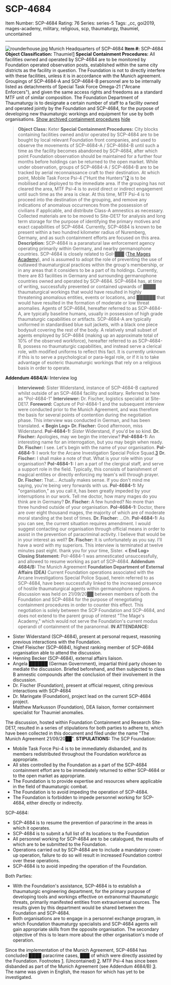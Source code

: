 # SCP-4684
Item Number: SCP-4684
Rating: 76
Series: series-5
Tags: _cc, goi2019, mages-academy, military, religious, scp, thaumaturgy, thaumiel, uncontained

---

![rounderhouse.jpg](https://scp-wiki.wdfiles.com/local--files/scp-4684/rounderhouse.jpg)
Munich Headquarters of SCP-4684
**Item #:** SCP-4684
**Object Classification:** Thaumiel[1](javascript:;)
**Special Containment Procedures:** All facilities owned and operated by SCP-4684 are to be monitored by Foundation operated observation posts, established within the same city districts as the facility in question. The Foundation is not to directly interfere with these facilities, unless it is in accordance with the Munich agreement.
Groupings of SCP-4684-A and SCP-4684-B personnel are to be internally listed as detachments of Special Task Force Omega-21 ("Arcane Enforcers"), and given the same access rights and freedoms as a standard MTF unit of similar composition.
The Foundation Department of Thaumaturgy is to designate a certain number of staff to a facility owned and operated jointly by the Foundation and SCP-4684, for the purpose of developing new thaumaturgic workings and equipment for use by both organisations.
[Show archived containment procedures](javascript:;)
[hide](javascript:;)
> **Object Class:** Keter
> **Special Containment Procedures:** City blocks containing facilities owned and/or operated by SCP-4684 are to be bought by local relevant Foundation front companies, and used to observe the movements of SCP-4684-A / SCP-4684-B until such a time as the facility becomes abandoned by SCP-4684, after which point Foundation observation should be maintained for a further four months before holdings can be returned to the open market.
> While under observation, groups of SCP-4684-A / SCP-4684-B are to be tracked by aerial reconnaissance craft to their destination. At which point, Mobile Task Force Psi-4 ("Hunt the Hunters")[2](javascript:;) is to be mobilised and deployed to the immediate area. If the grouping has not cleared the area, MTF Psi-4 is to avoid direct or indirect engagement until such time as the area is clear. At this time, MTF Psi-4 is to proceed into the destination of the grouping, and remove any indications of anomalous occurrences from the possession of civilians if applicable, and distribute Class-A amnestics as necessary.
> Collected materials are to be moved to Site-DE17 for analysis and long term storage for the purpose of identifying the primary motives and exact capabilities of SCP-4684. Currently, SCP-4684 is known to be present within a two hundred kilometer radius of Nuremberg, Germany, and as such containment efforts are focused on this area.
**Description:** SCP-4684 is a paranatural law enforcement agency operating primarily within Germany, and nearby germanophone countries. SCP-4684 is closely related to GoI-███ ([The Mages Academy](https://scp-wiki.wikidot.com/magierakademie-hub)), and is assumed to adopt the role of preventing the use of outlawed thaumaturgical practices within the group's membership, or in any areas that it considers to be a part of its holdings. Currently, there are 83 facilities in Germany and surrounding germanophone countries owned and operated by SCP-4684.
SCP-4684 has, at time of writing, successfully prevented or contained upwards of ████ thaumaturgical workings that would have resulted in highly threatening anomalous entities, events or locations, and ██████ that would have resulted in the formation of moderate or low threat anomalies.
Agents of SCP-4684, hereafter referred to as SCP-4684-A, are typically baseline humans, usually in possession of high grade thaumaturgic capabilities or artifacts. SCP-4684-A are typically uniformed in standardised blue suit jackets, with a black one piece bodysuit covering the rest of the body. A relatively small subset of agents employed by SCP-4684 (making up an approximate total of 10% of the observed workforce), hereafter referred to as SCP-4684-B, possess no thaumaturgic capabilities, and instead serve a clerical role, with modified uniforms to reflect this fact. It is currently unknown if this is to serve a psychological or para-legal role, or if it is to take advantage of esoteric thaumaturgic workings that rely on a religious basis in order to operate.
  

**Addendum 4684/A:** Interview log
> **Interviewed:** Sister Widerstand, instance of SCP-4684-B captured whilst outside of an SCP-4684 facility and solitary. Referred to here as "PoI-4684-1"
> **Interviewer:** Dr. Fischer, logistics specialist at Site-DE17.
> **Foreword:** Capture of PoI-4684-1 and the subsequent interview were conducted prior to the Munich Agreement, and was therefore the basis for several points of contention during the negotiation phase. This interview was conducted in German, and has been translated.
> **< Begin Log>**
> **Dr. Fischer:** Good afternoon, miss Widerstand.
> **PoI-4684-1:** _Sister_ Widerstand, if you'd be so kind.
> **Dr. Fischer:** Apologies, may we begin the interview?
> **PoI-4684-1:** An interesting name for an interrogation, but you may begin when ready.
> **Dr. Fischer:** I see. Let's begin with the name of your organisation.
> **PoI-4684-1:** I work for the Arcane Investigation Special Police Squad.[3](javascript:;)
> **Dr. Fischer:** I shall make a note of that. What is your role within your organisation?
> **PoI-4684-1:** I am a part of the clergical staff, and serve a support role in the field. Typically, this consists of banishment of magical entities or directly enforcing my team's will through prayer.
> **Dr. Fischer:** That… Actually makes sense. If you don't mind me saying, you're being very forwards with us.
> **PoI-4684-1:** My "organisation," as you call it, has been greatly impeded by your interruptions in our work. Tell me doctor, how many mages do you think are in Germany?
> **Dr. Fischer:** A few hundred? No more than three hundred outside of your organisation.
> **PoI-4684-1:** Doctor, there are over eight thousand mages, the majority of which are of moderate moral standing at the best of times.
> **Dr. Fischer:** …Oh.
> **PoI-4684-1:** As you can see, the current situation requires amendment. I would suggest contacting our organisation through official means in order to assist in the prevention of paracriminal activity. I believe that would be in your interest as well?
> **Dr. Fischer:** It is unfortunately as you say. I'll have a word with my superiors. This interview is terminated at twelve minutes past eight. thank you for your time, Sister.
> **< End Log>**
> **Closing Statement:** PoI-4684-1 was amnesticated unsuccessfully, and allowed to resume working as part of SCP-4684.
**Addendum 4684/B:** The Munich Agreement
**Foundation Department of External Affairs (DEA)**
Current Foundation operations associated with the Arcane Investigations Special Police Squad, herein referred to as SCP-4684, have been successfully linked to the increased presence of hostile thaumaturgical agents within germanophone regions. A discussion was held on 21/09/20██ between members of both the Foundation and SCP-4684 for the purpose of renegotiating containment procedures in order to counter this effect. This negotiation is solely between the SCP Foundation and SCP-4684, and does not extend to the parent group of interest "The Mage's Academy," which would not serve the Foundation's current modus operandi of containment of the paranormal.
**IN ATTENDANCE:**
  * Sister Widerstand (SCP-4684), present at personal request, reasoning previous interactions with the Foundation.
  * Chief Fleischer (SCP-4684), highest ranking member of SCP-4684 organisation able to attend the discussion.
  * Henning Becker (SCP-4684), external affairs liaison.
  * Angela ██████ (German Government), impartial third party chosen to mediate the discussion. Briefed beforehand, and then subjected to class B amnestic compounds after the conclusion of their involvement in the discussion.
  * Dr. Fischer (Foundation), present at official request, citing previous interactions with SCP-4684
  * Dr. Maringate (Foundation), project lead on the current SCP-4684 project.
  * Matthew Markusson (Foundation), DEA liaison, former containment specialist for Thaumiel anomalies.

The discussion, hosted within Foundation Containment and Research Site-DE17, resulted in a series of stipulations for both parties to adhere to, which have been collected in this document and filed under the name "The Munich Agreement 21/09/20██".
**STIPULATIONS:**
The SCP Foundation:
  * Mobile Task Force Psi-4 is to be immediately disbanded, and its members redistributed throughout the Foundation workforce as appropriate.
  * All sites controlled by the Foundation as a part of the SCP-4684 containment effort are to be immediately returned to either SCP-4684 or to the open market as appropriate.
  * The Foundation is to provide expertise and resources where applicable in the field of thaumaturgic combat.
  * The Foundation is to avoid impeding the operation of SCP-4684.
  * The Foundation is forbidden to impede personnel working for SCP-4684, either directly or indirectly.

SCP-4684:
  * SCP-4684 is to resume the prevention of paracrime in the areas in which it operates.
  * SCP-4684 is to submit a full list of its locations to the Foundation
  * All personnel working for SCP-4684 are to be catalogued, the results of which are to be submitted to the Foundation.
  * Operations carried out by SCP-4684 are to include a mandatory cover-up operation, failure to do so will result in increased Foundation control over these operations.
  * SCP-4684 is to avoid impeding the operation of the Foundation.

Both Parties:
  * With the Foundation's assistance, SCP-4684 is to establish a thaumaturgic engineering department, for the primary purpose of developing tools and workings effective on extranormal thaumaturgic threats, primarily manifested entities from extrauniversal sources. The results given by this department would be shared between the Foundation and SCP-4684.
  * Both organisations are to engage in a personnel exchange program, in which Foundation thaumaturgy specialists and SCP-4684 agents will gain appropriate skills from the opposite organisation. The secondary objective of this is to learn more about the other organisation's mode of operation.

  
  
Since the implementation of the Munich Agreement, SCP-4684 has concluded ████ paracrime cases, ███ of which were directly assisted by the Foundation. 
Footnotes
[1](javascript:;). (Uncontained)
[2](javascript:;). MTF Psi-4 has since been disbanded as part of the Munich Agreement (see Addendum 4684/B)
[3](javascript:;). The name was given in English, the reason for which has yet to be investigated.